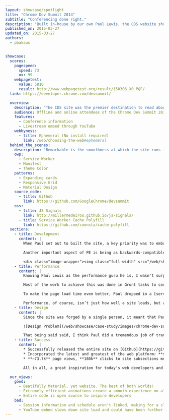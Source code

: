```yaml
---
layout: showcase/spotlight
title: "Chrome Dev Summit 2014"
subtitle: "Conferencing done right."
description: "Built in-house by our own Paul Lewis, the CDS website showed how to build a great mobile web experience for conference visitors."
published_on: 2015-03-27
updated_on: 2015-03-27
authors:
  - pbakaus


showcase:
  scores:
    pagespeed:
      speed: 73
      ux: 99
    webpagetest:
      value: 5810
      result: http://www.webpagetest.org/result/150306_X0_PQF/
  link: https://developer.chrome.com/devsummit/

  overview:
    description: "The CDS site was the premier destination to read about all things Chrome Dev Summit, a two-day developer event about Chrome in 2014. It was used by attendees to get infos about the schedule, signup and more."
    audience: Offline and online attendees of the Chrome Dev Summit 2014.
    features:
      - Conference information
      - Livestream embed through YouTube
    webbyness:
      - title: Ephemeral (No install required)
        link: /web/choosing-the-web#ephemeral
  behind_the_scenes:
    description: "Remarkable is the smoothness at which the site runs in various mobile browsers. It's utilizing the layout and paint cycles of the browser in the best way possible."
    owp:
      - Service Worker
      - Manifest
      - Theme Color
    patterns:
      - Expanding cards
      - Responsive Grid
      - Material Design
    source_code:
      - title: Github
        link: https://github.com/GoogleChrome/devsummit
    oss:
      - title: JS Signals
        link: http://millermedeiros.github.io/js-signals/
      - title: Service Worker Cache Polyfill
        link: https://github.com/coonsta/cache-polyfill
  sections:
    - title: Development
      content: |
        When Paul set out to built the site, a key priority was to embrace [Progressive Enhancement](http://en.wikipedia.org/wiki/Progressive_enhancement). Instead of designing for desktop, he built it for for small screens first, then build up to larger screens – progressively enhancing, instead of gracefully degrading. That required a bunch of media queries, but but also a fair bit of freedom to eyeball small changes between the key breakpoints. Tracking back and forth between screen sizes gave him a sense of where content would break, so he could quickly fix it.

        Another important aspect of PE is being as backwards-compatible as possible. Paul chose to use floats over Flexbox because he felt it would increase the number of browsers that the site would work on. For the specific layout of the site, this turned out to be no problem at all. If he needed Flexbox he would’ve used PE to add it on.

        <div class="image-wrapper"><img class="full-width" src="/web/showcase/case-study/images/chrome-dev-summit/flip.jpg"><span>FLIP is taking advantage of user's perception by prioritizing the animation.</span></div> A major challenge of the site was the card expand and collapse feature, which required thinking up a whole new way to do the animations work. Paul came up with a strategy he calls [FLIP](http://aerotwist.com/blog/flip-your-animations), which involves **setting animating elements to their final state**. From there, you apply compositor-friendly properties like transforms and opacity to invert the changes and return the element to its start position. Finally, with that done, enable transitions on transforms and opacity, and remove those changes. This causes the elements to move to their final positions once more! Paul admits it’s a little crazy, but it works super well and gives you a performance boost.
    - title: Performance
      content: |
        Knowing Paul Lewis as the performance guru he is, I wasn't surprised to find out that powerformance was a super important consideration when building the site. He heavily relied on [WebPageTest](http://webpagetest.org) to get the *Speed Index* value as low as he could. Without the YouTube embed, Paul managed to get it to **less than 1,000 on a cable connection**, which meant that most of the users would get an initial render in **under a second**.

        Most of the work to achieve this was done in Grunt tasks to concatenate, minify, and compress images as much as possible. The site also defers non-essential images to after page load so that actual content is rendered to screen more quickly.

        To make the page load time even better, Paul dropped in a [service worker](http://www.html5rocks.com/en/tutorials/service-worker/introduction).  With it, whether you are online or not, a page visit can be served up from cache, ensuring that you get to the content even on spotty connectivity (extremely important when on conference WiFi!). The CDS site is one of the first production sites to use the new feature, which had Paul run into a bunch of “early adopter issues”, but the crazy performance boost, he told me, made up for it. In fact, he's now taking it to every site he builds! 

        Performance, of course, isn’t just how well a site loads, but also how well it runs. Paul knew the animations were going to be a challenge, which is why he came up with [FLIP](http://aerotwist.com/blog/flip-your-animations). Besides that, he went out of his way to ensure that nothing got in the way of touch input or scrolling. Despite the fact that the site isn’t a hugely complex one, he adopted a modified [RAIL methodology](https://developers.google.com/web/fundamentals/performance/rendering/use-the-rail-performance-model?hl=en) for the build (he didn’t really need much Idle time), and it helped a bunch!
    - title: Design
      content: |
        Since the site was forged by a single person, it meant that Paul was both the designer and developer on the project, resulting in unprecedented levels of understanding regarding each others’ concerns in the two 'teams'. He likes to design desktop down (the opposite of progressive enhancement, which he used during development), because it gives him a sense of what needs to go into the project. Afterwards Paul drops down to the mobile view, which allows him to refine things significantly, and make sure that the most important things are getting the most attention. That then informs the Desktop version, because invariably information architecture and priority will need updating.

        ![Design Problem](/web/showcase/case-study/images/chrome-dev-summit/design_problem.jpg) Not all of it went smoothly. The [Material Design guidelines](http://www.google.com/design/spec/material-design/introduction.html) at the time weren’t clear about how to make a content site, so there were areas where he fell short. The design also failed to account for the schedule and session information being related, and in the end, the UX meant that people would go to the schedule and be frustrated that they couldn’t get straight to the session information.

        That being said said, I think Paul did a tremendous job of transporting the Material Design spec to a content site. and I’m really pleased with the visuals and motion. It has that unique Material Design feel to it, and the information and look encourages interaction and hierarchy.
    - title: Success
      content: |
        * Successfully released the entire site on [Github](https://github.com/googlechrome/devsummit) (**&gt; 200 stars**) to serve as **boilerplate and inspiration to web developers**.
        * Incorporated the latest and greatest of the web platform: **service worker, Web manifest and dynamic theme colors**. The net effect is something that feels really integrated with the platform when run on Android devices. If added to the user’s home screen, it feels very much like an app they would use, and that’s really cool.
        * **~73.7k** page views, **180k** clicks to site subsections meant that people actually used and engaged with it, much more than expected.

        All in all, a great inspiration for today's web developers and a very successful conference website.

  our_views:
    good:
      - Beatifully Material, yet website. The best of both worlds!
      - Extremely efficient animations create a smooth experience on all devices
      - Entire code is open source to inspire developers
    bad:
      - Session information and schedule aren't linked, making for a slightly confusing experience
      - YouTube embed slows down site load and could have been further deferred
---
```



